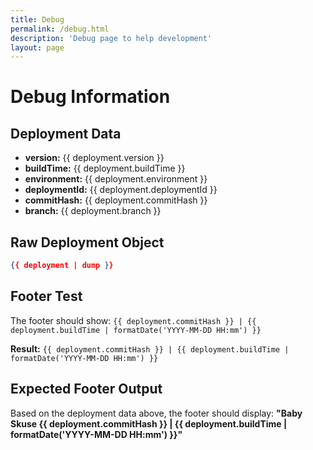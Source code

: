 ```yaml
---
title: Debug
permalink: /debug.html
description: 'Debug page to help development'
layout: page
---
```


# Debug Information

## Deployment Data

- **version:** {{ deployment.version }}
- **buildTime:** {{ deployment.buildTime }}
- **environment:** {{ deployment.environment }}
- **deploymentId:** {{ deployment.deploymentId }}
- **commitHash:** {{ deployment.commitHash }}
- **branch:** {{ deployment.branch }}

## Raw Deployment Object

```json
{{ deployment | dump }}
```

## Footer Test

The footer should show: `{{ deployment.commitHash }} | {{ deployment.buildTime | formatDate('YYYY-MM-DD HH:mm') }}`

**Result:** `{{ deployment.commitHash }} | {{ deployment.buildTime | formatDate('YYYY-MM-DD HH:mm') }}`

## Expected Footer Output

Based on the deployment data above, the footer should display:
**"Baby Skuse {{ deployment.commitHash }} | {{ deployment.buildTime | formatDate('YYYY-MM-DD HH:mm') }}"**